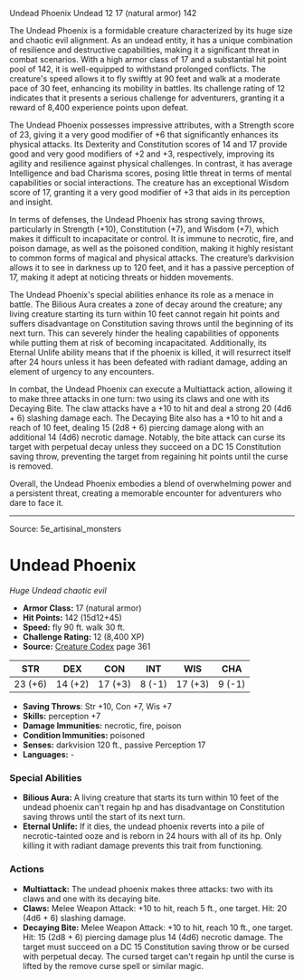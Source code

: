 <MonsterName/>Undead Phoenix</MonsterName>
<CreatureType/>Undead</CreatureType>
<CR/>12</CR>
<AC/>17 (natural armor)</AC>
<HP/>142</HP>
<summary>The Undead Phoenix is a formidable creature characterized by its huge size and chaotic evil alignment. As an undead entity, it has a unique combination of resilience and destructive capabilities, making it a significant threat in combat scenarios. With a high armor class of 17 and a substantial hit point pool of 142, it is well-equipped to withstand prolonged conflicts. The creature's speed allows it to fly swiftly at 90 feet and walk at a moderate pace of 30 feet, enhancing its mobility in battles. Its challenge rating of 12 indicates that it presents a serious challenge for adventurers, granting it a reward of 8,400 experience points upon defeat. </summary>

<detail>

The Undead Phoenix possesses impressive attributes, with a Strength score of 23, giving it a very good modifier of +6 that significantly enhances its physical attacks. Its Dexterity and Constitution scores of 14 and 17 provide good and very good modifiers of +2 and +3, respectively, improving its agility and resilience against physical challenges. In contrast, it has average Intelligence and bad Charisma scores, posing little threat in terms of mental capabilities or social interactions. The creature has an exceptional Wisdom score of 17, granting it a very good modifier of +3 that aids in its perception and insight.

In terms of defenses, the Undead Phoenix has strong saving throws, particularly in Strength (+10), Constitution (+7), and Wisdom (+7), which makes it difficult to incapacitate or control. It is immune to necrotic, fire, and poison damage, as well as the poisoned condition, making it highly resistant to common forms of magical and physical attacks. The creature’s darkvision allows it to see in darkness up to 120 feet, and it has a passive perception of 17, making it adept at noticing threats or hidden movements.

The Undead Phoenix's special abilities enhance its role as a menace in battle. The Bilious Aura creates a zone of decay around the creature; any living creature starting its turn within 10 feet cannot regain hit points and suffers disadvantage on Constitution saving throws until the beginning of its next turn. This can severely hinder the healing capabilities of opponents while putting them at risk of becoming incapacitated. Additionally, its Eternal Unlife ability means that if the phoenix is killed, it will resurrect itself after 24 hours unless it has been defeated with radiant damage, adding an element of urgency to any encounters.

In combat, the Undead Phoenix can execute a Multiattack action, allowing it to make three attacks in one turn: two using its claws and one with its Decaying Bite. The claw attacks have a +10 to hit and deal a strong 20 (4d6 + 6) slashing damage each. The Decaying Bite also has a +10 to hit and a reach of 10 feet, dealing 15 (2d8 + 6) piercing damage along with an additional 14 (4d6) necrotic damage. Notably, the bite attack can curse its target with perpetual decay unless they succeed on a DC 15 Constitution saving throw, preventing the target from regaining hit points until the curse is removed.

Overall, the Undead Phoenix embodies a blend of overwhelming power and a persistent threat, creating a memorable encounter for adventurers who dare to face it.</detail>



---

Source: 5e_artisinal_monsters

# Undead Phoenix

*Huge* *Undead* *chaotic evil*

- **Armor Class:** 17 (natural armor)
- **Hit Points:** 142 (15d12+45)
- **Speed:** fly 90 ft. walk 30 ft.
- **Challenge Rating:** 12 (8,400 XP)
- **Source:** [Creature Codex](https://koboldpress.com/kpstore/product/creature-codex-for-5th-edition-dnd) page 361

| STR | DEX | CON | INT | WIS | CHA |
| --- | --- | --- | --- | --- | --- |
| 23 (+6) | 14 (+2) | 17 (+3) | 8 (-1) | 17 (+3) | 9 (-1) |

- **Saving Throws**: Str +10, Con +7, Wis +7
- **Skills:** perception +7
- **Damage Immunities:** necrotic, fire, poison
- **Condition Immunities:** poisoned
- **Senses:** darkvision 120 ft., passive Perception 17
- **Languages:** -

### Special Abilities

- **Bilious Aura:** A living creature that starts its turn within 10 feet of the undead phoenix can't regain hp and has disadvantage on Constitution saving throws until the start of its next turn.
- **Eternal Unlife:** If it dies, the undead phoenix reverts into a pile of necrotic-tainted ooze and is reborn in 24 hours with all of its hp. Only killing it with radiant damage prevents this trait from functioning.

### Actions

- **Multiattack:** The undead phoenix makes three attacks: two with its claws and one with its decaying bite.
- **Claws:** Melee Weapon Attack: +10 to hit, reach 5 ft., one target. Hit: 20 (4d6 + 6) slashing damage.
- **Decaying Bite:** Melee Weapon Attack: +10 to hit, reach 10 ft., one target. Hit: 15 (2d8 + 6) piercing damage plus 14 (4d6) necrotic damage. The target must succeed on a DC 15 Constitution saving throw or be cursed with perpetual decay. The cursed target can't regain hp until the curse is lifted by the remove curse spell or similar magic.




